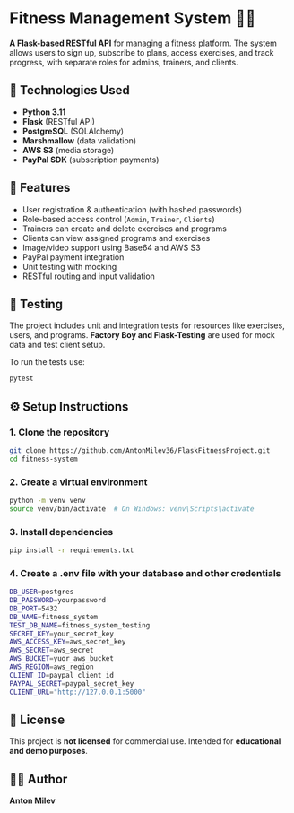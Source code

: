 # Fitness Management System 🏋️‍♂️

**A Flask-based RESTful API** for managing a fitness platform.
The system allows users to sign up, subscribe to plans, 
access exercises, and track progress, with separate roles 
for admins, trainers, and clients.

## 🔧 Technologies Used

- **Python 3.11**
- **Flask** (RESTful API)
- **PostgreSQL** (SQLAlchemy)
- **Marshmallow** (data validation)
- **AWS S3** (media storage)
- **PayPal SDK** (subscription payments)

## 🎯 Features

-  User registration & authentication (with hashed passwords)
-  Role-based access control (`Admin`, `Trainer`, `Clients`)
-  Trainers can create and delete exercises and programs
-  Clients can view assigned programs and exercises
-  Image/video support using Base64 and AWS S3
-  PayPal payment integration
-  Unit testing with mocking
-  RESTful routing and input validation

## 🧪 Testing

The project includes unit and integration 
tests for resources like exercises, users, 
and programs. **Factory Boy and Flask-Testing** 
are used for mock data and test client setup.

To run the tests use:
```bash
pytest
```

## ⚙️ Setup Instructions

### 1. Clone the repository

```bash
git clone https://github.com/AntonMilev36/FlaskFitnessProject.git
cd fitness-system
```

### 2. Create a virtual environment

```bash
python -m venv venv
source venv/bin/activate  # On Windows: venv\Scripts\activate
```

### 3. Install dependencies

```bash
pip install -r requirements.txt
```

### 4. Create a .env file with your database and other credentials

```bash
DB_USER=postgres
DB_PASSWORD=yourpassword
DB_PORT=5432
DB_NAME=fitness_system
TEST_DB_NAME=fitness_system_testing
SECRET_KEY=your_secret_key
AWS_ACCESS_KEY=aws_secret_key
AWS_SECRET=aws_secret
AWS_BUCKET=yuor_aws_bucket
AWS_REGION=aws_region
CLIENT_ID=paypal_client_id
PAYPAL_SECRET=paypal_secret_key
CLIENT_URL="http://127.0.0.1:5000"
```

## 📄 License
This project is **not licensed** for commercial use. 
Intended for **educational and demo purposes**.

## 🙋‍♂️ Author
**Anton Milev**
